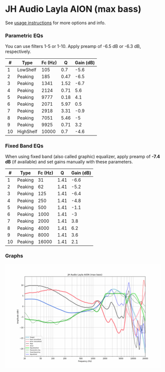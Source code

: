 # JH Audio Layla AION (max bass)
See [usage instructions](https://github.com/jaakkopasanen/AutoEq#usage) for more options and info.

### Parametric EQs
You can use filters 1-5 or 1-10. Apply preamp of -6.5 dB or -6.3 dB, respectively.

|   # | Type      |   Fc (Hz) |    Q |   Gain (dB) |
|-----|-----------|-----------|------|-------------|
|   1 | LowShelf  |       105 | 0.7  |        -5.6 |
|   2 | Peaking   |       185 | 0.47 |        -6.5 |
|   3 | Peaking   |      1341 | 1.52 |        -6.7 |
|   4 | Peaking   |      2124 | 0.71 |         5.6 |
|   5 | Peaking   |      9777 | 0.18 |         4.1 |
|   6 | Peaking   |      2071 | 5.97 |         0.5 |
|   7 | Peaking   |      2918 | 3.31 |        -0.9 |
|   8 | Peaking   |      7051 | 5.46 |        -5   |
|   9 | Peaking   |      9925 | 0.71 |         3.2 |
|  10 | HighShelf |     10000 | 0.7  |        -4.6 |

### Fixed Band EQs
When using fixed band (also called graphic) equalizer, apply preamp of **-7.4 dB** (if available) and set gains manually with these parameters.

|   # | Type    |   Fc (Hz) |    Q |   Gain (dB) |
|-----|---------|-----------|------|-------------|
|   1 | Peaking |        31 | 1.41 |        -6.6 |
|   2 | Peaking |        62 | 1.41 |        -5.2 |
|   3 | Peaking |       125 | 1.41 |        -6.4 |
|   4 | Peaking |       250 | 1.41 |        -4.8 |
|   5 | Peaking |       500 | 1.41 |        -1.1 |
|   6 | Peaking |      1000 | 1.41 |        -3   |
|   7 | Peaking |      2000 | 1.41 |         3.8 |
|   8 | Peaking |      4000 | 1.41 |         6.2 |
|   9 | Peaking |      8000 | 1.41 |         3.6 |
|  10 | Peaking |     16000 | 1.41 |         2.1 |

### Graphs
![](./JH%20Audio%20Layla%20AION%20(max%20bass).png)
